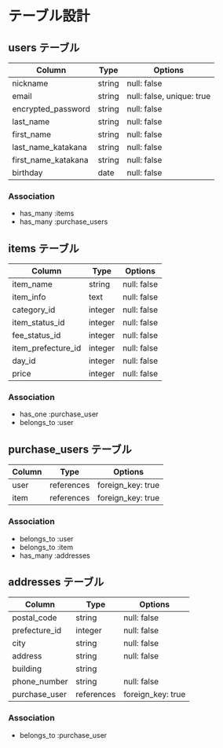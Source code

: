 # テーブル設計

## users テーブル

| Column              | Type   | Options                   |
| ------------------- | ------ | ------------------------- |
| nickname            | string | null: false               |
| email               | string | null: false, unique: true |
| encrypted_password  | string | null: false               |
| last_name           | string | null: false               |
| first_name          | string | null: false               |
| last_name_katakana  | string | null: false               |
| first_name_katakana | string | null: false               |
| birthday            | date   | null: false               |

### Association

- has_many :items
- has_many :purchase_users

## items テーブル

| Column             | Type    | Options     |
| ------------------ | ------- | ----------- |
| item_name          | string  | null: false |
| item_info          | text    | null: false |
| category_id        | integer | null: false |
| item_status_id     | integer | null: false |
| fee_status_id      | integer | null: false |
| item_prefecture_id | integer | null: false |
| day_id             | integer | null: false |
| price              | integer | null: false |

### Association

- has_one :purchase_user
- belongs_to :user



## purchase_users テーブル

| Column | Type       | Options           |
| ------ | ---------- | ----------------- |
| user   | references | foreign_key: true |
| item   | references | foreign_key: true |

### Association

- belongs_to :user
- belongs_to :item
- has_many :addresses

## addresses テーブル

| Column        | Type       | Options           |
| ------------- | ---------- | ----------------- |
| postal_code   | string     | null: false       |
| prefecture_id | integer    | null: false       |
| city          | string     | null: false       |
| address       | string     | null: false       |
| building      | string     |                   |
| phone_number  | string     | null: false       |
| purchase_user | references | foreign_key: true |

### Association

- belongs_to :purchase_user
